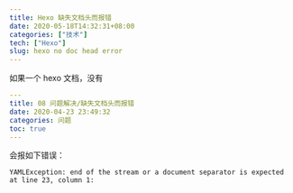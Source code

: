 ```yaml
---
title: Hexo 缺失文档头而报错
date: 2020-05-18T14:32:31+08:00
categories: ["技术"]
tech: ["Hexo"]
slug: hexo no doc head error
---
```


如果一个 hexo 文档，没有

```yaml
---
title: 08 问题解决/缺失文档头而报错
date: 2020-04-23 23:49:32
categories: 问题
toc: true
---
```

会报如下错误：

```
YAMLException: end of the stream or a document separator is expected at line 23, column 1:
```


